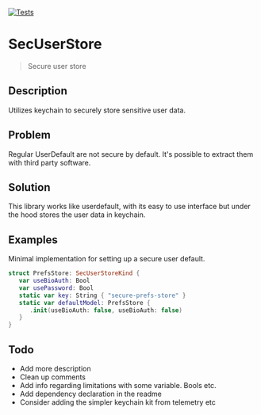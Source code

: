 [![Tests](https://github.com/sentryco/SecUserStore/actions/workflows/Tests.yml/badge.svg)](https://github.com/sentryco/SecUserStore/actions/workflows/Tests.yml)

# SecUserStore

> Secure user store

## Description

Utilizes keychain to securely store sensitive user data. 

## Problem

Regular UserDefault are not secure by default. It's possible to extract them with third party software. 

## Solution

This library works like userdefault, with its easy to use interface but under the hood stores the user data in keychain.
 
## Examples

Minimal implementation for setting up a secure user default. 

```swift
struct PrefsStore: SecUserStoreKind { 
   var useBioAuth: Bool
   var usePassword: Bool
   static var key: String { "secure-prefs-store" }
   static var defaultModel: PrefsStore {
      .init(useBioAuth: false, useBioAuth: false)
   }
}
```

## Todo
- Add more description
- Clean up comments
- Add info regarding limitations with some variable. Bools etc. 
- Add dependency declaration in the readme
- Consider adding the simpler keychain kit from telemetry etc

